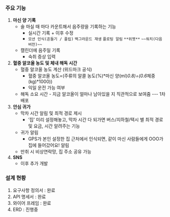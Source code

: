 ### 주요 기능

1. **마신 양 기록**
    - 술 마실 때 마다 카운트해서 음주량을 기록하는 기능
        - 실시간 기록 + 이후 수정
        - `모션 인식(흔들기 / 플립)` `백그라운드 재생` `플로팅 알림` `**위젯**` `~~워치(다음 버전)~~`
    - 캘린더에 음주일 기록
        - 숙취 증상 입력
2. **혈중 알코올 농도 및 체내 해독 시간**
    - 혈중 알코올 농도 계산 (위드마크 공식)
        - 혈중 알코올 농도=(주류의 알콜 농도(%)*마신 양(ml)*0.8)÷(0.6*체중(kg)*1000))
        - 익일 운전 가능 여부
    - 해독 소요 시간 - 지금 알코올이 얼마나 남아있을 지 직관적으로 보여줌
--- 1차 배포
3. **안심 귀가**
    - 막차 시간 알림 및 최적 경로 제시
        - ’집’ 미리 설정해놓고, 막차 시간 다 되가면 버스/지하철/택시 별 최적 경로 및 요금, 시간 알려주는 기능
    - 귀가 알림
        - GPS가 본인 설정한 집 근처에서 인식되면, 같이 마신 사람들에게 OOO가 집에 들어갔어요! 알림
    - 만취 시 비상연락망, 집 주소 공유 가능
4. **SNS**
    - 이후 추가 개발


### 설계 현황
1. 요구사항 정의서 : 완료
2. API 명세서 : 완료
3. 와이어 프레임 : 완료
4. ERD : 진행중